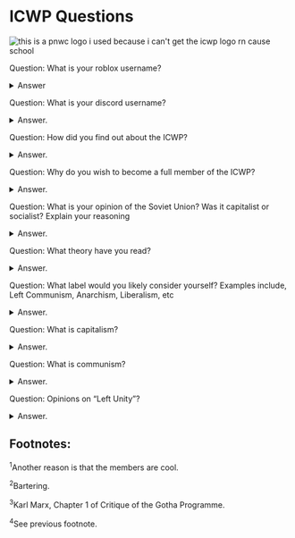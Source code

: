 # ICWP Questions
![this is a pnwc logo i used because i can't get the icwp logo rn cause school](left-communist.png)

Question: What is your roblox username?

<details>
  <summary>Answer</summary>
  
**My roblox username is Dinosaur_612.**

</details>

Question: What is your discord username?

<details>
  <summary>Answer.</summary>
  
**It is comrade human being#7143**

</details>

Question: How did you find out about the ICWP?

<details>
  <summary>Answer.</summary>
  
**If I recall correctly, it was through the CCCP discussion group.**

</details>

Question: Why do you wish to become a full member of the ICWP?

<details>
  <summary>Answer.</summary>

**I wish to become a full member of the ICWP because it's a left-communist group and I personally am a left-communist.<sup>[1](#footnotes)</sup>**

</details>

Question: What is your opinion of the Soviet Union? Was it capitalist or socialist? Explain your reasoning

<details>
  <summary>Answer.</summary>
  
**The Soviet Union was state capitalist. My reasoning is as follows: it had all the defining features of capitalist society (commodity production, state, class, etc), the only really "peculiar" thing about it was most, if not all, private property in it was no longer private (as in the contemporary sense of the word, being owned by individuals), but state managed.**

</details>

Question: What theory have you read?

<details>
  <summary>Answer.</summary>
  
**I'm currently reading some of The German Ideology (Marx) and just finished The Right to be Lazy (Lafargue).
Other things I have read include:
* **For Communism (ICT)
* **The Communist Manifesto (Marx + Engels, although what did Engels actually contribute to it?)
* **Theses on Feuerbach (Marx)
* **Principles of Communism (Engels)
* **The Conquest of Bread (Kropotkin)
* **Centralized Party? Yes! Centralism over the Party? No! (Damen)
* **Fundamentals of Revolutionary Communism (ICP, commonly attributed to Bordiga because libcom.org thinks they're synonymous for some reason)
* **The Fundamentals for a Marxist Orientation (Bordiga, this and the next one are in my Bordiga book I bought from Amazon. Fundamentals for Revolutionary Communism is in it too.)
* **Characteristic Theses of the Party (Bordiga)
* **The Revolutionary Programme of Communist Society Eliminates All Forms of Ownership of Land, the Instruments of Production and the Products of Labour (ICP, this is the actual name)
* **Beyond Anti-Fascism (ICT)
* **Background on the Italian Communist Left, Bordiga, and Bordigism (written by a councilist but edited by the ICT)
* **The System of Communist Representation (Bordiga)
* **Workers' Councils (Pannekoek)
* **Capitalist Democracy: a Contrast Between the Position of Trotsky and That of Lenin (written by the Italian Left in exile in the USA)
* **Party and Class (Bordiga)
* **KAPD Manifesto (obviously the KAPD)
* **Antifa? No thanks (IP)
* **and probably some others but I'm too lazy to write them down (I barely slept) or forgot them.

</details>

Question: What label would you likely consider yourself? Examples include, Left Communism, Anarchism, Liberalism, etc

<details>
  <summary>Answer.</summary>

**I identify as a left-communist. I plan to make a manifesto once I read more.

</details>

Question: What is capitalism?

<details>
  <summary>Answer.</summary>
  
**Capitalism is a society with the following things: the law of value, generalized commodity production, private property and classes (and therefore class struggle and the state).

</details>

Question: What is communism?

<details>
  <summary>Answer.</summary>
  
**Communism is the society following capitalism.

**It is a society free of:

* **Wages
* **Work
* **Money
* **Commodities (and the production of commodities on both generalized and petty levels!<sup>[2](#footnotes)</sup>**
* **Nations
* **Borders
* **Class
* **State
* **Family
* **Etc.

**I could maybe list down every part but I don't have the time. Another thing to note down here is that under the lower phase of communist society, after "it has just emerged after prolonged birth pangs from capitalist society."<sup>[3](#footnotes)</sup>, communist society has not yet ridden itself of certain bourgeois influences and thus distribution is done based on how much labour one contributes, and under the higher phase of communism, "after the enslaving subordination of the individual to the division of labor, and therewith also the antithesis between mental and physical labor, has vanished; after labor has become not only a means of life but life's prime want; after the productive forces have also increased with the all-around development of the individual, and all the springs of co-operative wealth flow more abundantly – only then can the narrow horizon of bourgeois right be crossed in its entirety and society inscribe on its banners: From each according to his ability, to each according to his needs!"<sup>[4](#footnotes)</sup>

</details>

Question: Opinions on “Left Unity”?

<details>
  <summary>Answer.</summary>

**It's stupid and 99% of the "left" is actually for capitalism, the groups commonly lumped into that broad category that actually are anti-capitalist don't often view themselves as seperate from the left.

</details>

## Footnotes:

<sup>1</sup>Another reason is that the members are cool.

<sup>2</sup>Bartering.

<sup>3</sup>Karl Marx, Chapter 1 of Critique of the Gotha Programme.

<sup>4</sup>See previous footnote.
